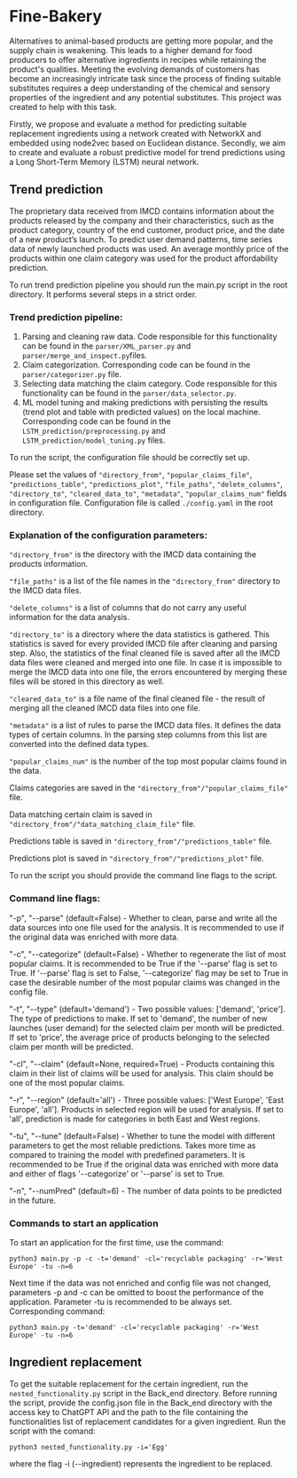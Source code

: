 # Fine-Bakery

Alternatives to animal-based products are getting more popular, and the supply chain is weakening. This leads to a higher demand for food producers to offer alternative ingredients in recipes while retaining the product's qualities. Meeting the evolving demands of customers has become an increasingly intricate task since the process of finding suitable substitutes requires a deep understanding of the chemical and sensory properties of the ingredient and any potential substitutes. This project was created to help with this task.

Firstly, we propose and evaluate a method for predicting suitable replacement ingredients using a network created with NetworkX and embedded using node2vec based on Euclidean distance. Secondly, we aim to create and evaluate a robust predictive model for trend predictions using a Long Short-Term Memory (LSTM) neural network. 

## Trend prediction

The proprietary data received from IMCD contains information about the products released by the company and their characteristics, such as the product category, country of the end customer, product price, and the date of a new product’s launch. To predict user demand patterns, time series data of newly launched products was used. An average monthly price of the products within one claim category was used for the product affordability prediction.

To run trend prediction pipeline you should run the main.py script in the root directory. It performs several steps in a strict order.

### Trend prediction pipeline:

1) Parsing and cleaning raw data. Code responsible for this functionality can be found in the `parser/XML_parser.py` and `parser/merge_and_inspect.py`files.
2) Claim categorization. Corresponding code can be found in the `parser/categorizer.py` file.
3) Selecting data matching the claim category. Code responsible for this functionality can be found in the `parser/data_selector.py`.
4) ML model tuning and making predictions with persisting the results (trend plot and table with predicted values) on the local machine. Corresponding code can be found in the `LSTM_prediction/preprocessing.py` and `LSTM_prediction/model_tuning.py` files.

To run the script, the configuration file should be correctly set up.

Please set the values of `"directory_from"`, `"popular_claims_file"`, `"predictions_table"`, `"predictions_plot"`, `"file_paths"`, `"delete_columns"`, `"directory_to"`, `"cleared_data_to"`, `"metadata"`, `"popular_claims_num"` fields in configuration file. Configuration file is called `./config.yaml` in the root directory.

### Explanation of the configuration parameters:
 
`"directory_from"` is the directory with the IMCD data containing the products information.

`"file_paths"` is a list of the file names in the `"directory_from"` directory to the IMCD data files.

`"delete_columns"` is a list of columns that do not carry any useful information for the data analysis. 

`"directory_to"` is a directory where the data statistics is gathered. This statistics is saved for every provided IMCD file after cleaning and parsing step. Also, the statistics of the final cleaned file is saved after all the IMCD data files were cleaned and merged into one file. In case it is impossible to merge the IMCD data into one file, the errors encountered by merging these files will be stored in this directory as well.

`"cleared_data_to"` is a file name of the final cleaned file - the result of merging all the cleaned IMCD data files into one file.

`"metadata"` is a list of rules to parse the IMCD data files. It defines the data types of certain columns. In the parsing step columns from this list are converted into the defined data types.

`"popular_claims_num"` is the number of the top most popular claims found in the data.

Claims categories are saved in the `"directory_from"/"popular_claims_file"` file.

Data matching certain claim is saved in `"directory_from"/"data_matching_claim_file"` file.

Predictions table is saved in `"directory_from"/"predictions_table"` file.

Predictions plot is saved in `"directory_from"/"predictions_plot"` file.

To run the script you should provide the command line flags to the script. 

### Command line flags:

"-p", "--parse" (default=False) - Whether to clean, parse and write all the data sources into one file used for the analysis. It is recommended to use if the original data was enriched with more data.

"-c", "--categorize" (default=False) - Whether to regenerate the list of most popular claims. It is recommended to be True if the '--parse' flag is set to True. If '--parse' flag is set to False, '--categorize' flag may be set to True in case the desirable number of the most popular claims was changed in the config file.

"-t", "--type" (default='demand') - Two possible values: ['demand', 'price']. The type of predictions to make. If set to 'demand', the number of new launches (user demand) for the selected claim per month will be predicted. If set to 'price', the average price of products belonging to the selected claim per month will be predicted. 

"-cl", "--claim" (default=None, required=True) - Products containing this claim in their list of claims will be used for analysis. This claim should be one of the most popular claims.

"-r", "--region" (default='all') - Three possible values: ['West Europe', 'East Europe', 'all']. Products in selected region will be used for analysis. If set to 'all', prediction is made for categories in both East and West regions.

"-tu", "--tune" (default=False) - Whether to tune the model with different parameters to get the most reliable predictions. Takes more time as compared to training the model with predefined parameters. It is recommended to be True if the original data was enriched with more data and either of flags '--categorize' or '--parse' is set to True.

"-n", "--numPred" (default=6) - The number of data points to be predicted in the future.

### Commands to start an application

To start an application for the first time, use the command:

    python3 main.py -p -c -t='demand' -cl='recyclable packaging' -r='West Europe' -tu -n=6

Next time if the data was not enriched and config file was not changed, parameters -p and -c can be omitted to boost the performance of the application. Parameter -tu is recommended to be always set. Corresponding command:

    python3 main.py -t='demand' -cl='recyclable packaging' -r='West Europe' -tu -n=6

## Ingredient replacement

To get the suitable replacement for the certain ingredient, run the `nested_functionality.py` script in the Back_end directory. Before running the script, provide the config.json file in the Back_end directory with the access key to ChatGPT API and the path to the file containing the functionalities list of replacement candidates for a given ingredient. Run the script with the comand:

    python3 nested_functionality.py -i='Egg'

where the flag -i (--ingredient) represents the ingredient to be replaced.
    
    
